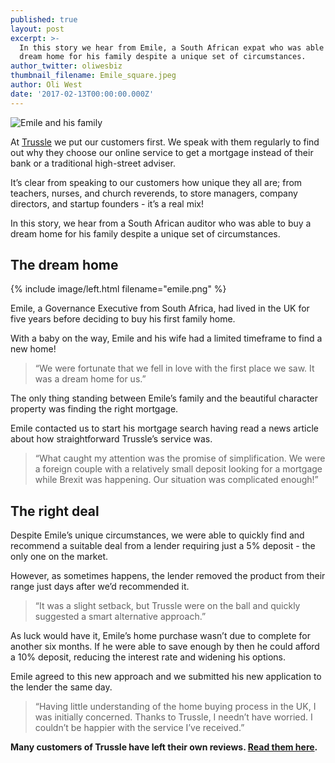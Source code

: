 ```yaml
---
published: true
layout: post
excerpt: >-
  In this story we hear from Emile, a South African expat who was able to buy a
  dream home for his family despite a unique set of circumstances.
author_twitter: oliwesbiz
thumbnail_filename: Emile_square.jpeg
author: Oli West
date: '2017-02-13T00:00:00.000Z'
---
```

![Emile and his family]({{site.baseurl}}/_posts/Emile.jpg)

At [Trussle](https://trussle.com/) we put our customers first. We speak with them regularly to find out why they choose our online service to get a mortgage instead of their bank or a traditional high-street adviser.

It’s clear from speaking to our customers how unique they all are; from teachers, nurses, and church reverends, to store managers, company directors, and startup founders - it’s a real mix!

In this story, we hear from a South African auditor who was able to buy a dream home for his family despite a unique set of circumstances.

## The dream home

{% include image/left.html filename="emile.png" %}

Emile, a Governance Executive from South Africa, had lived in the UK for five years before deciding to buy his first family home.

With a baby on the way, Emile and his wife had a limited timeframe to find a new home!

> “We were fortunate that we fell in love with the first place we saw. It was a dream home for us.”

The only thing standing between Emile’s family and the beautiful character property was finding the right mortgage.

Emile contacted us to start his mortgage search having read a news article about how straightforward Trussle’s service was.

> “What caught my attention was the promise of simplification. We were a foreign couple with a relatively small deposit looking for a mortgage while Brexit was happening. Our situation was complicated enough!”

## The right deal

Despite Emile’s unique circumstances, we were able to quickly find and recommend a suitable deal from a lender requiring just a 5% deposit - the only one on the market.

However, as sometimes happens, the lender removed the product from their range just days after we’d recommended it.

> “It was a slight setback, but Trussle were on the ball and quickly suggested a smart alternative approach.”

As luck would have it, Emile’s home purchase wasn’t due to complete for another six months. If he were able to save enough by then he could afford a 10% deposit, reducing the interest rate and widening his options.

Emile agreed to this new approach and we submitted his new application to the lender the same day.

> “Having little understanding of the home buying process in the UK, I was initially concerned. Thanks to Trussle, I needn’t have worried. I couldn’t be happier with the service I’ve received.”

**Many customers of Trussle have left their own reviews. [Read them here](https://uk.trustpilot.com/review/trussle.com).**
